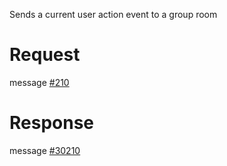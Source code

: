 Sends a current user action event to a group room

# Request
message [#210](../../proto/README.md#action_210)

# Response
message [#30210](../../proto/README.md#action_30210)